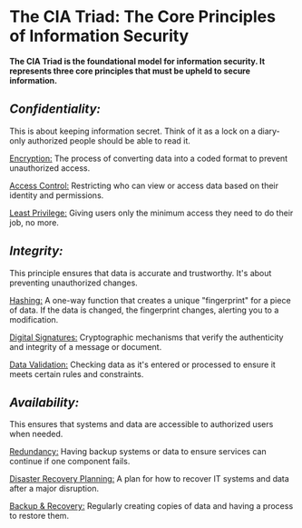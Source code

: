 # **The CIA Triad: The Core Principles of Information Security**

**The CIA Triad is the foundational model for information security. It represents three core principles that must be upheld to secure information.**

## *Confidentiality:* 
This is about keeping information secret. Think of it as a lock on a diary-only authorized people should be able to read it.
  
  <ins>Encryption:</ins> The process of converting data into a coded format to prevent unauthorized access.
 
  <ins>Access Control:</ins> Restricting who can view or access data based on their identity and permissions.
 
  <ins>Least Privilege:</ins> Giving users only the minimum access they need to do their job, no more.

## *Integrity:* 
This principle ensures that data is accurate and trustworthy. It's about preventing unauthorized changes.
 
  <ins>Hashing:</ins> A one-way function that creates a unique "fingerprint" for a piece of data. If the data is changed, the fingerprint changes, alerting you to a modification.
 
  <ins>Digital Signatures:</ins> Cryptographic mechanisms that verify the authenticity and integrity of a message or document.
 
  <ins>Data Validation:</ins> Checking data as it's entered or processed to ensure it meets certain rules and constraints.

## *Availability:* 
This ensures that systems and data are accessible to authorized users when needed.
 
  <ins> Redundancy:</ins> Having backup systems or data to ensure services can continue if one component fails.
 
  <ins>Disaster Recovery Planning:</ins> A plan for how to recover IT systems and data after a major disruption.
 
  <ins> Backup & Recovery:</ins> Regularly creating copies of data and having a process to restore them.

